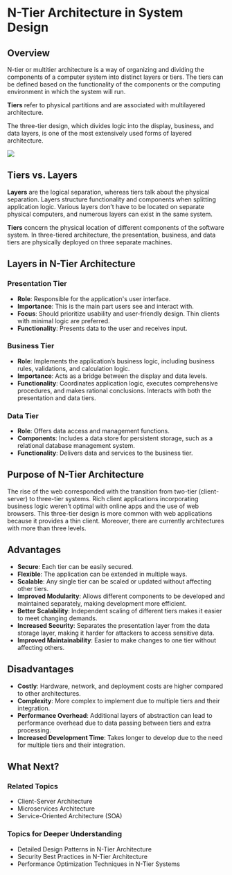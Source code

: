 # N-Tier Architecture in System Design

## Overview

N-tier or multitier architecture is a way of organizing and dividing the components of a computer system into distinct layers or tiers. The tiers can be defined based on the functionality of the components or the computing environment in which the system will run.

**Tiers** refer to physical partitions and are associated with multilayered architecture.

The three-tier design, which divides logic into the display, business, and data layers, is one of the most extensively used forms of layered architecture.

![](https://docs.aws.amazon.com/images/whitepapers/latest/serverless-multi-tier-architectures-api-gateway-lambda/images/image2.png)

## Tiers vs. Layers


**Layers** are the logical separation, whereas tiers talk about the physical separation. Layers structure functionality and components when splitting application logic. Various layers don’t have to be located on separate physical computers, and numerous layers can exist in the same system.

**Tiers** concern the physical location of different components of the software system. In three-tiered architecture, the presentation, business, and data tiers are physically deployed on three separate machines.

## Layers in N-Tier Architecture

### Presentation Tier

- **Role**: Responsible for the application's user interface.
- **Importance**: This is the main part users see and interact with.
- **Focus**: Should prioritize usability and user-friendly design. Thin clients with minimal logic are preferred.
- **Functionality**: Presents data to the user and receives input.

### Business Tier

- **Role**: Implements the application’s business logic, including business rules, validations, and calculation logic.
- **Importance**: Acts as a bridge between the display and data levels.
- **Functionality**: Coordinates application logic, executes comprehensive procedures, and makes rational conclusions. Interacts with both the presentation and data tiers.

### Data Tier

- **Role**: Offers data access and management functions.
- **Components**: Includes a data store for persistent storage, such as a relational database management system.
- **Functionality**: Delivers data and services to the business tier.

## Purpose of N-Tier Architecture

The rise of the web corresponded with the transition from two-tier (client-server) to three-tier systems. Rich client applications incorporating business logic weren’t optimal with online apps and the use of web browsers. This three-tier design is more common with web applications because it provides a thin client. Moreover, there are currently architectures with more than three levels.

## Advantages

- **Secure**: Each tier can be easily secured.
- **Flexible**: The application can be extended in multiple ways.
- **Scalable**: Any single tier can be scaled or updated without affecting other tiers.
- **Improved Modularity**: Allows different components to be developed and maintained separately, making development more efficient.
- **Better Scalability**: Independent scaling of different tiers makes it easier to meet changing demands.
- **Increased Security**: Separates the presentation layer from the data storage layer, making it harder for attackers to access sensitive data.
- **Improved Maintainability**: Easier to make changes to one tier without affecting others.

## Disadvantages

- **Costly**: Hardware, network, and deployment costs are higher compared to other architectures.
- **Complexity**: More complex to implement due to multiple tiers and their integration.
- **Performance Overhead**: Additional layers of abstraction can lead to performance overhead due to data passing between tiers and extra processing.
- **Increased Development Time**: Takes longer to develop due to the need for multiple tiers and their integration.

## What Next?

### Related Topics

- Client-Server Architecture
- Microservices Architecture
- Service-Oriented Architecture (SOA)

### Topics for Deeper Understanding

- Detailed Design Patterns in N-Tier Architecture
- Security Best Practices in N-Tier Architecture
- Performance Optimization Techniques in N-Tier Systems
